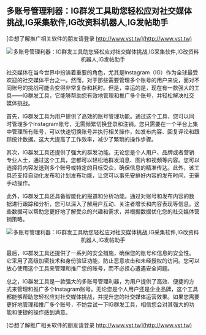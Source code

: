 ## **多账号管理利器：IG群发工具助您轻松应对社交媒体挑战,IG采集软件,IG改资料机器人,IG发帖助手**

[😍想了解推广相关软件的朋友请登录 http://www.vst.tw](http://www.vst.tw)

 <center><img src="https://vst.tw/MP4/tuiguang/png/6.png" alt="多账号管理利器：IG群发工具助您轻松应对社交媒体挑战,IG采集软件,IG改资料机器人,IG发帖助手"></center>

社交媒体在当今世界中扮演着重要的角色，尤其是Instagram（IG）作为全球最受欢迎的社交媒体平台之一。然而，对于那些需要管理多个账号的用户来说，面对不同账号的挑战可能会变得非常复杂和耗时。但是，幸运的是，现在有一款强大的工具——IG群发工具，它能够帮助您有效地管理和推广多个账号，并轻松解决社交媒体挑战。

首先，IG群发工具为用户提供了高效的账号管理功能。通过这个工具，您可以同时管理多个Instagram账号，无需频繁切换登录和注销。您只需要在一个平台上集中管理所有账号，可以快速切换账号并执行相关操作，如发布内容、回复评论和跟踪统计数据。这大大提高了工作效率，减少了繁琐的操作步骤。

其次，IG群发工具还提供了强大的群发功能。无论您是个人用户、品牌或者营销专业人士，通过这个工具，您都可以轻松地群发消息、图片和视频等内容。您可以选择将内容发送到多个账号或特定的目标受众，确保信息的精准传达。此外，该工具还支持自动化发布和计划发布功能，让您可以事先安排好内容的发布时间，无需手动操作。

此外，IG群发工具还具备智能化的报道和分析功能。通过对账号和发布内容的数据进行跟踪和分析，您可以深入了解用户互动、关注者增长和内容表现等信息。这些数据可以帮助您更好地了解受众的兴趣和需求，并根据数据优化您的社交媒体营销策略。

 <center><img src="https://vst.tw/MP4/tuiguang/png/4.png" alt="多账号管理利器：IG群发工具助您轻松应对社交媒体挑战,IG采集软件,IG改资料机器人,IG发帖助手"></center>

最后，IG群发工具还提供了一系列的安全措施，确保您的账号和信息的安全性。它采用了高级加密技术和身份验证功能，防止恶意攻击和未经授权的访问。您可以放心使用这个工具来管理和推广您的账号，而不必担心遭遇安全问题。

总之，IG群发工具是一款强大的多账号管理利器，为用户提供了高效、便捷的方式来管理和推广多个Instagram账号。无论您是个人用户还是企业品牌，这个工具都能够帮助您轻松应对社交媒体挑战，并提升您的社交媒体运营效果。如果您需要更好地管理和推广多个账号，不妨尝试一下IG群发工具，相信您会对其强大的功能和便捷的操作感到满意。

[😍想了解推广相关软件的朋友请登录 http://www.vst.tw](http://www.vst.tw)



